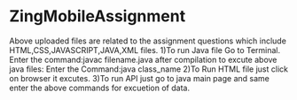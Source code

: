 # ZingMobileAssignment
Above uploaded files are related to the assignment questions which include HTML,CSS,JAVASCRIPT,JAVA,XML files.
1)To run Java file Go to Terminal.
Enter the command:javac filename.java
after compilation to excute above java files:
Enter the Command:java class_name
2)To Run HTML file just click on browser it excutes.
3)To run API just go to java main page and same enter the above commands for excuetion of data.
